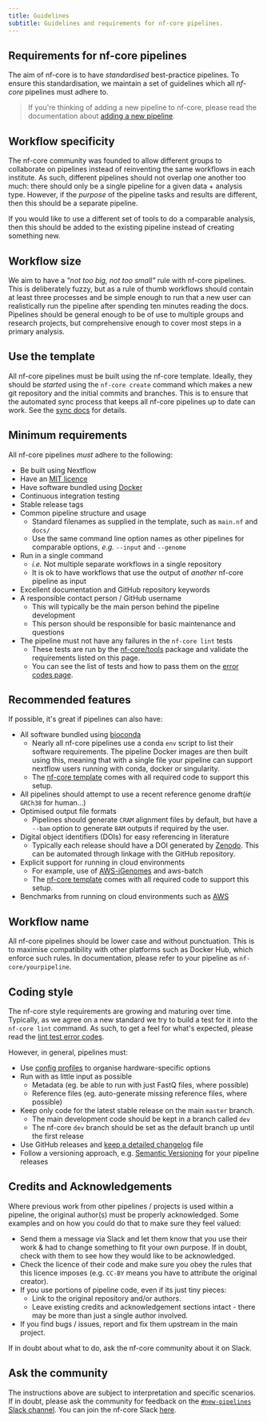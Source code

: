 ```yaml
---
title: Guidelines
subtitle: Guidelines and requirements for nf-core pipelines.
---
```


## Requirements for nf-core pipelines

The aim of nf-core is to have _standardised_ best-practice pipelines.
To ensure this standardisation, we maintain a set of guidelines which all _nf-core_
pipelines must adhere to.

> If you're thinking of adding a new pipeline to nf-core, please read the documentation
> about [adding a new pipeline](adding_pipelines.md).

## Workflow specificity

The nf-core community was founded to allow different groups to collaborate on
pipelines instead of reinventing the same workflows in each institute.
As such, different pipelines should not overlap one another too much:
there should only be a single pipeline for a given data + analysis type.
However, if the _purpose_ of the pipeline tasks and results are different, then this should be a separate pipeline.

If you would like to use a different set of tools to do a comparable analysis, then this should be
added to the existing pipeline instead of creating something new.

## Workflow size

We aim to have a _"not too big, not too small"_ rule with nf-core pipelines.
This is deliberately fuzzy, but as a rule of thumb workflows should contain at
least three processes and be simple enough to run that a new user
can realistically run the pipeline after spending ten minutes reading the docs.
Pipelines should be general enough to be of use to multiple groups and research
projects, but comprehensive enough to cover most steps in a primary analysis.

## Use the template

All nf-core pipelines must be built using the nf-core template.
Ideally, they should be _started_ using the `nf-core create` command which
makes a new git repository and the initial commits and branches.
This is to ensure that the automated sync process that keeps all nf-core
pipelines up to date can work. See the [sync docs](/developers/sync) for details.

## Minimum requirements

All nf-core pipelines _must_ adhere to the following:

- Be built using Nextflow
- Have an [MIT licence](https://choosealicense.com/licenses/mit/)
- Have software bundled using [Docker](https://www.docker.com/)
- Continuous integration testing
- Stable release tags
- Common pipeline structure and usage
  - Standard filenames as supplied in the template, such as `main.nf` and `docs/`
  - Use the same command line option names as other pipelines for comparable options, _e.g._ `--input` and `--genome`
- Run in a single command
  - _i.e._ Not multiple separate workflows in a single repository
  - It is ok to have workflows that use the output of _another_ nf-core pipeline as input
- Excellent documentation and GitHub repository keywords
- A responsible contact person / GitHub username
  - This will typically be the main person behind the pipeline development
  - This person should be responsible for basic maintenance and questions
- The pipeline must not have any failures in the `nf-core lint` tests
  - These tests are run by the [nf-core/tools](https://github.com/nf-core/tools) package and validate the requirements listed on this page.
  - You can see the list of tests and how to pass them on the [error codes page](https://nf-co.re/tools-docs).

## Recommended features

If possible, it's great if pipelines can also have:

- All software bundled using [bioconda](https://bioconda.github.io/)
  - Nearly all nf-core pipelines use a conda `env` script to list their software requirements.
    The pipeline Docker images are then built using this, meaning that with a single file your pipeline can support nextflow users running with conda, docker or singularity.
  - The [nf-core template](/tools#creating-a-new-workflow) comes with all required code to support this setup.
- All pipelines should attempt to use a recent reference genome draft(_ie_ `GRCh38` for human...)
- Optimised output file formats
  - Pipelines should generate `CRAM` alignment files by default, but have a `--bam` option to generate `BAM` outputs if required by the user.
- Digital object identifiers (DOIs) for easy referencing in literature
  - Typically each release should have a DOI generated by [Zenodo](https://zenodo.org/). This can be automated through linkage with the GitHub repository.
- Explicit support for running in cloud environments
  - For example, use of [AWS-iGenomes](https://ewels.github.io/AWS-iGenomes/) and aws-batch
  - The [nf-core template](/tools#creating-a-new-workflow) comes with all required code to support this setup.
- Benchmarks from running on cloud environments such as [AWS](https://aws.amazon.com/)

## Workflow name

All nf-core pipelines should be lower case and without punctuation.
This is to maximise compatibility with other platforms such as Docker Hub, which enforce such rules.
In documentation, please refer to your pipeline as `nf-core/yourpipeline`.

## Coding style

The nf-core style requirements are growing and maturing over time.
Typically, as we agree on a new standard we try to build a test for it into the `nf-core lint` command.
As such, to get a feel for what's expected, please read the [lint test error codes](https://nf-co.re/tools-docs).

However, in general, pipelines must:

- Use [config profiles](https://www.nextflow.io/docs/latest/config.html) to organise hardware-specific options
- Run with as little input as possible
  - Metadata (eg. be able to run with just FastQ files, where possible)
  - Reference files (eg. auto-generate missing reference files, where possible)
- Keep only code for the latest stable release on the main `master` branch.
  - The main development code should be kept in a branch called `dev`
  - The nf-core `dev` branch should be set as the default branch up until the first release
- Use GitHub releases and [keep a detailed changelog](https://keepachangelog.com/en/1.0.0/) file
- Follow a versioning approach, e.g. [Semantic Versioning](https://semver.org/) for your pipeline releases

## Credits and Acknowledgements

Where previous work from other pipelines / projects is used within a pipeline, the original author(s) must be properly acknowledged. Some examples and on how you could do that to make sure they feel valued:

- Send them a message via Slack and let them know that you use their work & had to change something to fit your own purpose. If in doubt, check with them to see how they would like to be acknowledged.
- Check the licence of their code and make sure you obey the rules that this licence imposes (e.g. `CC-BY` means you have to attribute the original creator).
- If you use portions of pipeline code, even if its just tiny pieces:
  - Link to the original repository and/or authors.
  - Leave existing credits and acknowledgement sections intact - there may be more than just a single author involved.
- If you find bugs / issues, report and fix them upstream in the main project.

If in doubt about what to do, ask the nf-core community about it on Slack.

## Ask the community

The instructions above are subject to interpretation and specific scenarios.
If in doubt, please ask the community for feedback on the [`#new-pipelines` Slack channel](https://nfcore.slack.com/channels/new-pipelines).
You can join the nf-core Slack [here](/join).
